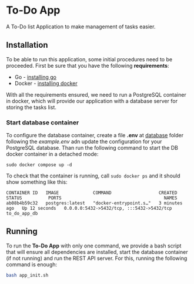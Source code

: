 # To-Do App
A To-Do list Application to make management of tasks easier.


## Installation
To be able to run this application, some initial procedures need to be proceeded. First be sure that you have the following **requirements**:

- Go - [installing go](https://go.dev/doc/install)
- Docker - [installing docker](https://docs.docker.com/engine/install/)

With all the requirements ensured, we need to run a PostgreSQL container in docker, which will provide our application with a database server for storing the tasks list.

### Start database container
To configure the database container, create a file **.env** at [database](api/src/models/database/) folder following the *example.env* adn update the configuration for your PostgreSQL database. Than run the following command to start the DB docker container in a detached mode:
```
sudo docker compose up -d
```
To check that the container is running, call ``sudo docker ps`` and it should show something like this:
```
CONTAINER ID   IMAGE             COMMAND                  CREATED         STATUS          PORTS                                       NAMES
ab08b4b59c32   postgres:latest   "docker-entrypoint.s…"   3 minutes ago   Up 12 seconds   0.0.0.0:5432->5432/tcp, :::5432->5432/tcp   to_do_app_db
```

## Running
To run the **To-Do App** with only one command, we provide a bash script that will ensure all dependencies are installed, start the database container (if not running) and run the REST API server. For this, running the following command is enough:
```bash
bash app_init.sh
```